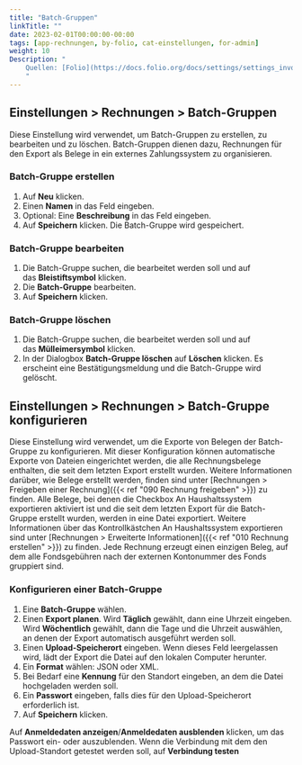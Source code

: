 ```yaml
---
title: "Batch-Gruppen"
linkTitle: ""
date: 2023-02-01T00:00:00-00:00
tags: [app-rechnungen, by-folio, cat-einstellungen, for-admin]
weight: 10
Description: "
    Quellen: [Folio](https://docs.folio.org/docs/settings/settings_invoices/settings_invoices/#settings--invoices--batch-groups) <!-- & [GBV](https://info.gebev.de/display/FOLIOGBVEXTERN/Einstellungen+(Rechnungen):+Batch-Gruppen) -->
    "
---
```


## Einstellungen > Rechnungen > Batch-Gruppen

Diese Einstellung wird verwendet, um Batch-Gruppen zu erstellen, zu bearbeiten und zu löschen. Batch-Gruppen dienen dazu, Rechnungen für den Export als Belege in ein externes Zahlungssystem zu organisieren.

### Batch-Gruppe erstellen

1.  Auf **Neu** klicken.
2.  Einen **Namen** in das Feld eingeben.
3.  Optional: Eine **Beschreibung** in das Feld eingeben.
4.  Auf **Speichern** klicken. Die Batch-Gruppe wird gespeichert.

### Batch-Gruppe bearbeiten

1.  Die Batch-Gruppe suchen, die bearbeitet werden soll und auf das **Bleistiftsymbol** klicken.
2.  Die **Batch-Gruppe** bearbeiten.
3.  Auf **Speichern** klicken.

### Batch-Gruppe löschen

1.  Die Batch-Gruppe suchen, die bearbeitet werden soll und auf das **Mülleimersymbol** klicken.
2.  In der Dialogbox **Batch-Gruppe löschen** auf **Löschen** klicken. Es erscheint eine Bestätigungsmeldung und die Batch-Gruppe wird gelöscht.

## Einstellungen > Rechnungen > Batch-Gruppe konfigurieren

Diese Einstellung wird verwendet, um die Exporte von Belegen der Batch-Gruppe zu konfigurieren. Mit dieser Konfiguration können automatische Exporte von Dateien eingerichtet werden, die alle Rechnungsbelege enthalten, die seit dem letzten Export erstellt wurden. Weitere Informationen darüber, wie Belege erstellt werden, finden sind unter [Rechnungen > Freigeben einer Rechnung]({{< ref "090 Rechnung freigeben" >}}) zu finden. Alle Belege, bei denen die Checkbox An Haushaltssystem exportieren aktiviert ist und die seit dem letzten Export für die Batch-Gruppe erstellt wurden, werden in eine Datei exportiert. Weitere Informationen über das Kontrollkästchen An Haushaltssystem exportieren sind unter [Rechnungen > Erweiterte Informationen]({{< ref "010 Rechnung erstellen" >}}) zu finden. Jede Rechnung erzeugt einen einzigen Beleg, auf dem alle Fondsgebühren nach der externen Kontonummer des Fonds gruppiert sind.

### Konfigurieren einer Batch-Gruppe

1.  Eine **Batch-Gruppe** wählen.
2.  Einen **Export planen**. Wird **Täglich** gewählt, dann eine Uhrzeit eingeben. Wird **Wöchentlich** gewählt, dann die Tage und die Uhrzeit auswählen, an denen der Export automatisch ausgeführt werden soll.
3.  Einen **Upload-Speicherort** eingeben. Wenn dieses Feld leergelassen wird, lädt der Export die Datei auf den lokalen Computer herunter.
4.  Ein **Format** wählen: JSON oder XML.
5.  Bei Bedarf eine **Kennung** für den Standort eingeben, an dem die Datei hochgeladen werden soll.
6.  Ein **Passwort** eingeben, falls dies für den Upload-Speicherort erforderlich ist.
7.  Auf **Speichern** klicken.

Auf **Anmeldedaten anzeigen**/**Anmeldedaten ausblenden** klicken, um das Passwort ein- oder auszublenden. Wenn die Verbindung mit dem den Upload-Standort getestet werden soll, auf **Verbindung testen**
